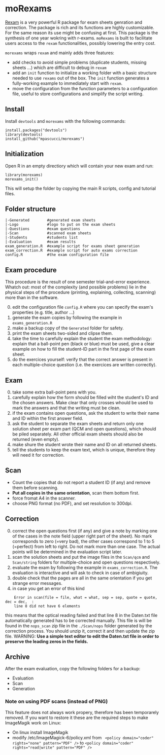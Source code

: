# moRexams

[Rexam](http://www.r-exams.org/) is a very powerful R package for exam sheets genration and correction.
The package is rich and its functions are highly customizable.
For the same reason its use might be confusing at first. This package is the synthesis of one year wokring with r-exams. `moRexams` is built to facilitate users access to the `rexam` functionalities, possibly lowering the entry cost.

`morexams` wraps `rexam` and mainly adds three features:
* add checks to avoid simple problems (duplicate students, missing sheets ...) which are difficult to debug in `rexam`
* add an `init` function to initialize a working folder with a basic structure needed to use `rexams` out of the box. The `init` function generates a fully-working example to immediately start with `rexam`.
* move the configuration from the function parameters to a configuration file, useful to store configurations and simplify the script writing.

## Install
Install `devtools` and `morexams` with the following commands:
```{R}
install.packages("devtools")
library(devtools)
install_github("mpascucci/morexams")
```

## Initialization
Open R in an empty directiory which will contain your new exam and run:
```{R}
library(morexams)
morexams_init()
```
This will setup the folder by copying the main R scripts, config and tutorial files.

## Folder structure
```
|-Generated        #generated exam sheets
|-Logo             #logo to put on the exam sheets
|-Questions        #exam questions
|-Scan             #scanned exam sheets
|-Students         #students list
|-Evaluation       #exam results
exam_generation.R  #example script for exams sheet generation
exam_correction.R  #example script for auto exams correction
config.R           #the exam configuration file
```

## Exam procedure
This procedure is the result of one semester trial-and-error experience. Whatch out: most of the complexity (and possible problems) lie in the physical steps of the procedure (printing, explaining, collecting, scanning) more than in the software.

0. edit the configuration file `config.R` where you can specify the exam's properties (e.g. title, author ...)
1. generate the exam copies by following the example in `exams_generation.R`
2. make a backup copy of the `Generated` folder for safety.
3. print the exam sheets two-sided and clipse them.
4. take the time to carefully explain the student the exam methodology: explain that a ball-point pen (black or blue) must be used, give a clear example on how to fill the student-ID part in the first page of the exam sheet.
5. do the exercices yourself: verify that the correct answer is present in each multiple-choice question (i.e. the exercices are written correctly).

## Exam
0. take some extra ball-point pens with you.
1. carefully explain how the form should be filled wiht the student's ID and the chosen answers. Make clear that only crosses whould be used to mark the answers and that the writing must be clean.
2. if the exam contains open questions, ask the student to write their name and ID within the first answer field.
3. ask the student to separate the exam sheets and return only one solution sheet per exam part (QCM and open questions), which should be piled separately. All other official exam sheets should also be returned (even empty).
4. make shure the student wrote their name and ID on all returned sheets.
5. tell the students to keep the exam text, which is unique, therefore they will need it for correction. 

## Scan
* Count the copies that do not report a student ID (if any) and remove them before scanning.
* **Put all copies in the same orientation**, scan them bottom first.
* force fromat A4 in the scanner.
* choose PNG format (no PDF), and set resolution to 300dpi.

## Correction
0. correct the open questions first (if any) and give a note by marking one of the cases in the note field (upper right part of the sheet). No mark corresponds to zero (=very bad), the other cases correspond to 1 to 5 (=perfect) from left to right. Do not mark more than one case. The actual points will be determined in the evaluation script later.
1. scan the solution sheets and put the image files in the `Scan/qcm` and `Scan/string` folders for multiple-choice and open questions respectively.
3. evaluate the exam by following the example in `exams_correction.R`. The evaluation is interactive and will ask to check in case of ambigiuity.
4. double check that the pages are all in the same orientation if you get strange error messages.
5. in case you get an error of this kind
```
	Error in scan(file = file, what = what, sep = sep, quote = quote, dec = dec,  :
	line 8 did not have 6 elements
```
this means that the optical reading failed and that line 8 in the Daten.txt file automatically generated has to be corrected manually.
This file is will be found in the `nops_scan` zip file in the `./Scan/nops` folder generated by the correction process. You should unzip it, correct it and then update the zip file.
WARNING: **Use a simple text editor to edit the Daten.txt file in order to preserve the leading zeros in the fields.**

## Archive
After the exam evaluation, copy the following folders for a backup:
- Evaluation
- Scan
- Generation

### Note on using PDF scans (instead of PNG)
This feature does not always work propery, therefore has been temporarely removed.
If you want to restore it these are the required steps to make ImageMagik work on Linux:
* On linux install ImageMagik
* modify /etc/ImageMagick-6/policy.xml
from ` <policy domain="coder" rights="none" pattern="PDF" />`
to `<policy domain="coder" rights="read|write" pattern="PDF" />`
